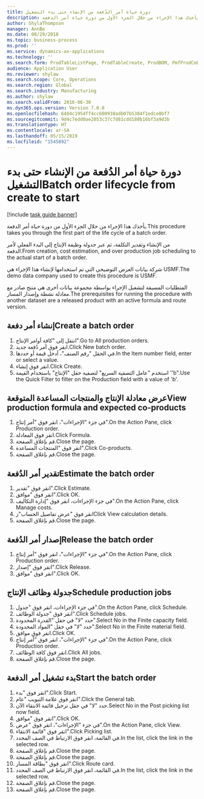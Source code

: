 ```yaml
---
title: دورة حياة أمر الدُفعة من الإنشاء حتى بدء التشغيل
description: يأخذك هذا الإجراء من خلال الجزء الأول من دورة حياة أمر الدفعة.
author: ShylaThompson
manager: AnnBe
ms.date: 08/29/2018
ms.topic: business-process
ms.prod: ''
ms.service: dynamics-ax-applications
ms.technology: ''
ms.search.form: ProdTableListPage, ProdTableCreate, ProdBOM, PmfProdCoBy, ProdParmCostEstimation, ProdCalcTrans, ProdParmRelease, ProdSchedule, ProdRouteJob, ProdParmStartUp, ProdJournalTransBOM, ProdJournalTransRoute
audience: Application User
ms.reviewer: shylaw
ms.search.scope: Core, Operations
ms.search.region: Global
ms.search.industry: Manufacturing
ms.author: shylaw
ms.search.validFrom: 2016-06-30
ms.dyn365.ops.version: Version 7.0.0
ms.openlocfilehash: 6484c1954ff4cc600938adb07b5384f1edce8bf7
ms.sourcegitcommit: 9d4c7edd0ae2053c37c7d81cdd180b16bf3a9d3b
ms.translationtype: HT
ms.contentlocale: ar-SA
ms.lasthandoff: 05/15/2019
ms.locfileid: "1545892"
---
```

# <a name="batch-order-lifecycle-from-create-to-start"></a><span data-ttu-id="a6b3d-103">دورة حياة أمر الدُفعة من الإنشاء حتى بدء التشغيل</span><span class="sxs-lookup"><span data-stu-id="a6b3d-103">Batch order lifecycle from create to start</span></span>

[!include [task guide banner](../../includes/task-guide-banner.md)]

<span data-ttu-id="a6b3d-104">يأخذك هذا الإجراء من خلال الجزء الأول من دورة حياة أمر الدفعة.</span><span class="sxs-lookup"><span data-stu-id="a6b3d-104">This procedure takes you through the first part of the life cycle of a batch order.</span></span>

<span data-ttu-id="a6b3d-105">من الإنشاء وتقدير التكلفة، ثم عبر جدولة وظيفة الإنتاج إلى البدء الفعلي لأمر الدفعة.</span><span class="sxs-lookup"><span data-stu-id="a6b3d-105">From creation, cost estimation, and over production job scheduling to the actual start of a batch order.</span></span>



<span data-ttu-id="a6b3d-106">شركة بيانات العرض التوضيحي التي تم استخدامها لإنشاء هذا الإجراء هي USMF.</span><span class="sxs-lookup"><span data-stu-id="a6b3d-106">The demo data company used to create this procedure is USMF.</span></span> 



<span data-ttu-id="a6b3d-107">المتطلبات المسبقة لتشغيل الإجراء بواسطة مجموعة بيانات أخرى هي منتج صادر مع معادلة نشطة وإصدار المسار.</span><span class="sxs-lookup"><span data-stu-id="a6b3d-107">The prerequisites for running the procedure with another dataset are a released product with an active formula and route version.</span></span>


## <a name="create-a-batch-order"></a><span data-ttu-id="a6b3d-108">إنشاء أمر دفعة</span><span class="sxs-lookup"><span data-stu-id="a6b3d-108">Create a batch order</span></span>
1. <span data-ttu-id="a6b3d-109">انتقل إلى "كافة أوامر الإنتاج".</span><span class="sxs-lookup"><span data-stu-id="a6b3d-109">Go to All production orders.</span></span>
2. <span data-ttu-id="a6b3d-110">انقر فوق أمر دُفعة جديد.</span><span class="sxs-lookup"><span data-stu-id="a6b3d-110">Click New batch order.</span></span>
3. <span data-ttu-id="a6b3d-111">في الحقل "رقم الصنف"، أدخل قيمة أو حددها.</span><span class="sxs-lookup"><span data-stu-id="a6b3d-111">In the Item number field, enter or select a value.</span></span>
4. <span data-ttu-id="a6b3d-112">انقر فوق إنشاء.</span><span class="sxs-lookup"><span data-stu-id="a6b3d-112">Click Create.</span></span>
5. <span data-ttu-id="a6b3d-113">استخدم "عامل التصفية السريع" لتصفية حقل "الإنتاج" باستخدام القيمة ''b".</span><span class="sxs-lookup"><span data-stu-id="a6b3d-113">Use the Quick Filter to filter on the Production field with a value of 'b'.</span></span>

## <a name="view-production-formula-and-expected-co-products"></a><span data-ttu-id="a6b3d-114">عرض معادلة الإنتاج والمنتجات المساعدة المتوقعة</span><span class="sxs-lookup"><span data-stu-id="a6b3d-114">View production formula and expected co-products</span></span>
1. <span data-ttu-id="a6b3d-115">في جزء "الإجراءات"، انقر فوق "أمر إنتاج".</span><span class="sxs-lookup"><span data-stu-id="a6b3d-115">On the Action Pane, click Production order.</span></span>
2. <span data-ttu-id="a6b3d-116">انقر فوق المعادلة.</span><span class="sxs-lookup"><span data-stu-id="a6b3d-116">Click Formula.</span></span>
3. <span data-ttu-id="a6b3d-117">قم بإغلاق الصفحة.</span><span class="sxs-lookup"><span data-stu-id="a6b3d-117">Close the page.</span></span>
4. <span data-ttu-id="a6b3d-118">انقر فوق "‏‫المنتجات المساعدة‬".</span><span class="sxs-lookup"><span data-stu-id="a6b3d-118">Click Co-products.</span></span>
5. <span data-ttu-id="a6b3d-119">قم بإغلاق الصفحة.</span><span class="sxs-lookup"><span data-stu-id="a6b3d-119">Close the page.</span></span>

## <a name="estimate-the-batch-order"></a><span data-ttu-id="a6b3d-120">تقدير أمر الدُفعة</span><span class="sxs-lookup"><span data-stu-id="a6b3d-120">Estimate the batch order</span></span>
1. <span data-ttu-id="a6b3d-121">انقر فوق "تقدير".</span><span class="sxs-lookup"><span data-stu-id="a6b3d-121">Click Estimate.</span></span>
2. <span data-ttu-id="a6b3d-122">انقر فوق "موافق".</span><span class="sxs-lookup"><span data-stu-id="a6b3d-122">Click OK.</span></span>
3. <span data-ttu-id="a6b3d-123">في جزء الإجراءات، انقر فوق "إدارة التكاليف‬".</span><span class="sxs-lookup"><span data-stu-id="a6b3d-123">On the Action Pane, click Manage costs.</span></span>
4. <span data-ttu-id="a6b3d-124">انقر فوق "عرض تفاصيل الحساب"ز</span><span class="sxs-lookup"><span data-stu-id="a6b3d-124">Click View calculation details.</span></span>
5. <span data-ttu-id="a6b3d-125">قم بإغلاق الصفحة.</span><span class="sxs-lookup"><span data-stu-id="a6b3d-125">Close the page.</span></span>

## <a name="release-the-batch-order"></a><span data-ttu-id="a6b3d-126">إصدار أمر الدُفعة</span><span class="sxs-lookup"><span data-stu-id="a6b3d-126">Release the batch order</span></span>
1. <span data-ttu-id="a6b3d-127">في جزء "الإجراءات"، انقر فوق "أمر إنتاج".</span><span class="sxs-lookup"><span data-stu-id="a6b3d-127">On the Action Pane, click Production order.</span></span>
2. <span data-ttu-id="a6b3d-128">انقر فوق "إصدار".</span><span class="sxs-lookup"><span data-stu-id="a6b3d-128">Click Release.</span></span>
3. <span data-ttu-id="a6b3d-129">انقر فوق "موافق".</span><span class="sxs-lookup"><span data-stu-id="a6b3d-129">Click OK.</span></span>

## <a name="schedule-production-jobs"></a><span data-ttu-id="a6b3d-130">جدولة وظائف الإنتاج</span><span class="sxs-lookup"><span data-stu-id="a6b3d-130">Schedule production jobs</span></span>
1. <span data-ttu-id="a6b3d-131">في جزء الإجراءات، انقر فوق "جدول".</span><span class="sxs-lookup"><span data-stu-id="a6b3d-131">On the Action Pane, click Schedule.</span></span>
2. <span data-ttu-id="a6b3d-132">انقر فوق "جدولة الوظائف".</span><span class="sxs-lookup"><span data-stu-id="a6b3d-132">Click Schedule jobs.</span></span>
3. <span data-ttu-id="a6b3d-133">حدد "لا" في حقل "القدرة المحدودة‬".</span><span class="sxs-lookup"><span data-stu-id="a6b3d-133">Select No in the Finite capacity field.</span></span>
4. <span data-ttu-id="a6b3d-134">حدد "لا" في حقل "المواد المحدودة‬".</span><span class="sxs-lookup"><span data-stu-id="a6b3d-134">Select No in the Finite material field.</span></span>
5. <span data-ttu-id="a6b3d-135">انقر فوق موافق.</span><span class="sxs-lookup"><span data-stu-id="a6b3d-135">Click OK.</span></span>
6. <span data-ttu-id="a6b3d-136">في جزء "الإجراءات"، انقر فوق "أمر إنتاج".</span><span class="sxs-lookup"><span data-stu-id="a6b3d-136">On the Action Pane, click Production order.</span></span>
7. <span data-ttu-id="a6b3d-137">انقر فوق كافة الوظائف.</span><span class="sxs-lookup"><span data-stu-id="a6b3d-137">Click All jobs.</span></span>
8. <span data-ttu-id="a6b3d-138">قم بإغلاق الصفحة.</span><span class="sxs-lookup"><span data-stu-id="a6b3d-138">Close the page.</span></span>

## <a name="start-the-batch-order"></a><span data-ttu-id="a6b3d-139">بدء تشغيل أمر الدفعة</span><span class="sxs-lookup"><span data-stu-id="a6b3d-139">Start the batch order</span></span>
1. <span data-ttu-id="a6b3d-140">انقر فوق "بدء".</span><span class="sxs-lookup"><span data-stu-id="a6b3d-140">Click Start.</span></span>
2. <span data-ttu-id="a6b3d-141">انقر فوق علامة التبويب "عام".</span><span class="sxs-lookup"><span data-stu-id="a6b3d-141">Click the General tab.</span></span>
3. <span data-ttu-id="a6b3d-142">حدد "لا" في حقل ترحيل قائمة الانتقاء الآن.</span><span class="sxs-lookup"><span data-stu-id="a6b3d-142">Select No in the Post picking list now field.</span></span>
4. <span data-ttu-id="a6b3d-143">انقر فوق "موافق".</span><span class="sxs-lookup"><span data-stu-id="a6b3d-143">Click OK.</span></span>
5. <span data-ttu-id="a6b3d-144">في جزء "الإجراءات"، انقر فوق "عرض".</span><span class="sxs-lookup"><span data-stu-id="a6b3d-144">On the Action Pane, click View.</span></span>
6. <span data-ttu-id="a6b3d-145">انقر فوق "قائمة الانتقاء".</span><span class="sxs-lookup"><span data-stu-id="a6b3d-145">Click Picking list.</span></span>
7. <span data-ttu-id="a6b3d-146">في القائمة، انقر فوق الارتباط في الصف المحدد.</span><span class="sxs-lookup"><span data-stu-id="a6b3d-146">In the list, click the link in the selected row.</span></span>
8. <span data-ttu-id="a6b3d-147">قم بإغلاق الصفحة.</span><span class="sxs-lookup"><span data-stu-id="a6b3d-147">Close the page.</span></span>
9. <span data-ttu-id="a6b3d-148">قم بإغلاق الصفحة.</span><span class="sxs-lookup"><span data-stu-id="a6b3d-148">Close the page.</span></span>
10. <span data-ttu-id="a6b3d-149">انقر فوق "بطاقة المسار".</span><span class="sxs-lookup"><span data-stu-id="a6b3d-149">Click Route card.</span></span>
11. <span data-ttu-id="a6b3d-150">في القائمة، انقر فوق الارتباط في الصف المحدد.</span><span class="sxs-lookup"><span data-stu-id="a6b3d-150">In the list, click the link in the selected row.</span></span>
12. <span data-ttu-id="a6b3d-151">قم بإغلاق الصفحة.</span><span class="sxs-lookup"><span data-stu-id="a6b3d-151">Close the page.</span></span>
13. <span data-ttu-id="a6b3d-152">قم بإغلاق الصفحة.</span><span class="sxs-lookup"><span data-stu-id="a6b3d-152">Close the page.</span></span>

